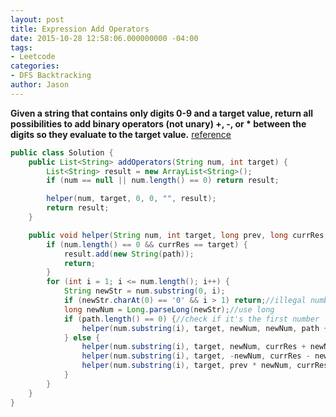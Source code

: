 ```yaml
---
layout: post
title: Expression Add Operators
date: 2015-10-28 12:58:06.000000000 -04:00
tags:
- Leetcode
categories:
- DFS Backtracking
author: Jason
---
```

**Given a string that contains only digits 0-9 and a target value, return all possibilities to add binary operators (not unary) +, -, or * between the digits so they evaluate to the target value.**
[reference](http://segmentfault.com/a/1190000003797204")

``` java
public class Solution {
    public List<String> addOperators(String num, int target) {
        List<String> result = new ArrayList<String>();
        if (num == null || num.length() == 0) return result;

        helper(num, target, 0, 0, "", result);
        return result;
    }

    public void helper(String num, int target, long prev, long currRes, String path, List<String> result) {
        if (num.length() == 0 && currRes == target) {
            result.add(new String(path));
            return;
        }
        for (int i = 1; i <= num.length(); i++) {
            String newStr = num.substring(0, i);
            if (newStr.charAt(0) == '0' && i > 1) return;//illegal numbers 01, 0123
            long newNum = Long.parseLong(newStr);//use long
            if (path.length() == 0) {//check if it's the first number
                helper(num.substring(i), target, newNum, newNum, path + newStr, result);
            } else {
                helper(num.substring(i), target, newNum, currRes + newNum, path + "+" + newStr, result);
                helper(num.substring(i), target, -newNum, currRes - newNum, path + "-" + newStr, result);
                helper(num.substring(i), target, prev * newNum, currRes - prev + prev * newNum, path + "*" + newStr, result);
            }
        }
    }
}
```
